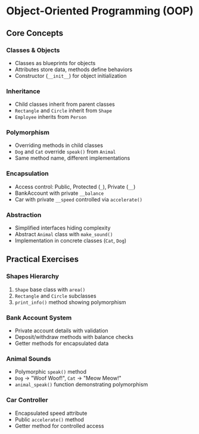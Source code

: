 # Object-Oriented Programming (OOP)

## Core Concepts
### Classes & Objects
- Classes as blueprints for objects
- Attributes store data, methods define behaviors
- Constructor (`__init__`) for object initialization

### Inheritance
- Child classes inherit from parent classes
- `Rectangle` and `Circle` inherit from `Shape`
- `Employee` inherits from `Person`

### Polymorphism
- Overriding methods in child classes
- `Dog` and `Cat` override `speak()` from `Animal`
- Same method name, different implementations

### Encapsulation
- Access control: Public, Protected (`_`), Private (`__`)
- BankAccount with private `__balance`
- Car with private `__speed` controlled via `accelerate()`

### Abstraction
- Simplified interfaces hiding complexity
- Abstract `Animal` class with `make_sound()`
- Implementation in concrete classes (`Cat`, `Dog`)

## Practical Exercises
### Shapes Hierarchy
1. `Shape` base class with `area()`
2. `Rectangle` and `Circle` subclasses
3. `print_info()` method showing polymorphism

### Bank Account System
- Private account details with validation
- Deposit/withdraw methods with balance checks
- Getter methods for encapsulated data

### Animal Sounds
- Polymorphic `speak()` method
- `Dog` → "Woof Woof!", `Cat` → "Meow Meow!"
- `animal_speak()` function demonstrating polymorphism

### Car Controller
- Encapsulated speed attribute
- Public `accelerate()` method
- Getter method for controlled access
